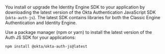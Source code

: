You install or upgrade the Identity Engine SDK to your application by downloading the latest version of the Okta Authentication JavaScript SDK (`okta-auth-js`). The latest SDK contains libraries for both the Classic Engine Authentication and Identity Engine.

Use a package manager (npm or yarn) to install the latest version of the Auth JS SDK for your applications:

```bash
npm install @okta/okta-auth-js@latest
```
